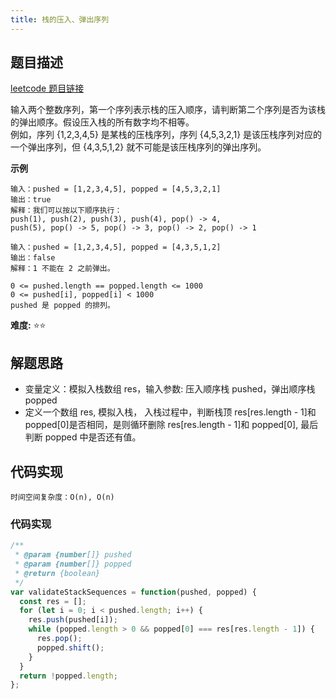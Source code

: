 ```yaml
---
title: 栈的压入、弹出序列
---
```


## 题目描述

[leetcode 题目链接](https://leetcode-cn.com/problems/zhan-de-ya-ru-dan-chu-xu-lie-lcof/solution/jian-zhi-offer-31-zhan-de-ya-ru-dan-chu-xu-lie-1-2/)

输入两个整数序列，第一个序列表示栈的压入顺序，请判断第二个序列是否为该栈的弹出顺序。假设压入栈的所有数字均不相等。  
例如，序列 {1,2,3,4,5} 是某栈的压栈序列，序列 {4,5,3,2,1} 是该压栈序列对应的一个弹出序列，但 {4,3,5,1,2} 就不可能是该压栈序列的弹出序列。

**示例**

```
输入：pushed = [1,2,3,4,5], popped = [4,5,3,2,1]
输出：true
解释：我们可以按以下顺序执行：
push(1), push(2), push(3), push(4), pop() -> 4,
push(5), pop() -> 5, pop() -> 3, pop() -> 2, pop() -> 1

输入：pushed = [1,2,3,4,5], popped = [4,3,5,1,2]
输出：false
解释：1 不能在 2 之前弹出。

0 <= pushed.length == popped.length <= 1000
0 <= pushed[i], popped[i] < 1000
pushed 是 popped 的排列。
```

**难度:** ⭐⭐

## 解题思路

- 变量定义：模拟入栈数组 res，输入参数: 压入顺序栈 pushed，弹出顺序栈 popped
- 定义一个数组 res, 模拟入栈， 入栈过程中，判断栈顶 res[res.length - 1]和 popped[0]是否相同，是则循环删除 res[res.length - 1]和 popped[0], 最后判断 popped 中是否还有值。

## 代码实现

`时间空间复杂度：O(n), O(n)`

### 代码实现

```js
/**
 * @param {number[]} pushed
 * @param {number[]} popped
 * @return {boolean}
 */
var validateStackSequences = function(pushed, popped) {
  const res = [];
  for (let i = 0; i < pushed.length; i++) {
    res.push(pushed[i]);
    while (popped.length > 0 && popped[0] === res[res.length - 1]) {
      res.pop();
      popped.shift();
    }
  }
  return !popped.length;
};
```
